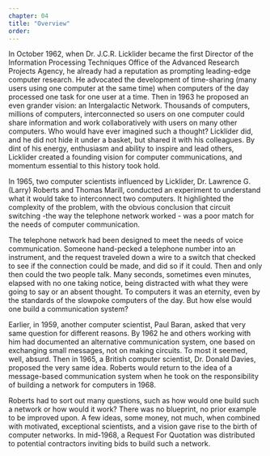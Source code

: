 ```yaml
---
chapter: 04
title: "Overview"
order: 
---
```


In October 1962, when Dr. J.C.R. Licklider became the first Director of the Information Processing Techniques Office of the Advanced Research Projects Agency, he already had a reputation as prompting leading-edge computer research. He advocated the development of time-sharing (many users using one computer at the same time) when computers of the day processed one task for one user at a time. Then in 1963 he proposed an even grander vision: an Intergalactic Network. Thousands of computers, millions of computers, interconnected so users on one computer could share information and work collaboratively with users on many other computers. Who would have ever imagined such a thought? Licklider did, and he did not hide it under a basket, but shared it with his colleagues. By dint of his energy, enthusiasm and ability to inspire and lead others, Licklider created a founding vision for computer communications, and momentum essential to this history took hold.

In 1965, two computer scientists influenced by Licklider, Dr. Lawrence G. (Larry) Roberts and Thomas Marill, conducted an experiment to understand what it would take to interconnect two computers. It highlighted the complexity of the problem, with the obvious conclusion that circuit switching -the way the telephone network worked - was a poor match for the needs of computer communication.

The telephone network had been designed to meet the needs of voice communication. Someone hand-pecked a telephone number into an instrument, and the request traveled down a wire to a switch that checked to see if the connection could be made, and did so if it could. Then and only then could the two people talk. Many seconds, sometimes even minutes, elapsed with no one taking notice, being distracted with what they were going to say or an absent thought. To computers it was an eternity, even by the standards of the slowpoke computers of the day. But how else would one build a communication system?

Earlier, in 1959, another computer scientist, Paul Baran, asked that very same question for different reasons. By 1962 he and others working with him had documented an alternative communication system, one based on exchanging small messages, not on making circuits. To most it seemed, well, absurd. Then in 1965, a British computer scientist, Dr. Donald Davies, proposed the very same idea. Roberts would return to the idea of a message-based communication system when he took on the responsibility of building a network for computers in 1968.

Roberts had to sort out many questions, such as how would one build such a network or how would it work? There was no blueprint, no prior example to be improved upon. A few ideas, some money, not much, when combined with motivated, exceptional scientists, and a vision gave rise to the birth of computer networks. In mid-1968, a Request For Quotation was distributed to potential contractors inviting bids to build such a network.
